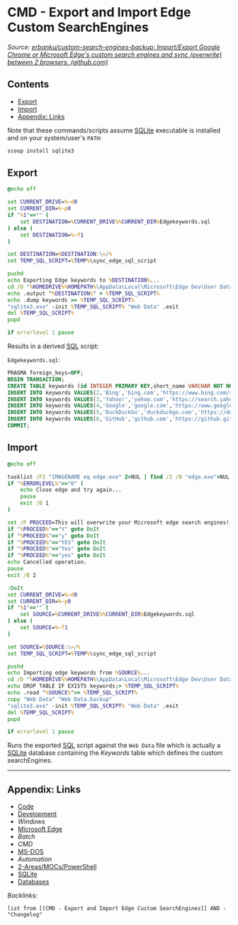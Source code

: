 # CMD - Export and Import Edge Custom SearchEngines

*Source: [erbanku/custom-search-engines-backup: Import/Export Google Chrome or Microsoft Edge's custom search engines and sync (overwrite) between 2 browsers. (github.com)](https://github.com/erbanku/custom-search-engines-backup)*

## Contents

* [Export](CMD%20-%20Export%20and%20Import%20Edge%20Custom%20SearchEngines.md#export)
* [Import](CMD%20-%20Export%20and%20Import%20Edge%20Custom%20SearchEngines.md#import)
* [Appendix: Links](CMD%20-%20Export%20and%20Import%20Edge%20Custom%20SearchEngines.md#appendix-links)

Note that these commands/scripts assume [SQLite](../../../3-Resources/Tools/Developer%20Tools/Data%20Stack/Databases/SQLite.md) executable is installed and on your system/user's `PATH`:

````powershell
scoop install sqlite3
````

## Export

````cmd
@echo off

set CURRENT_DRIVE=%~d0
set CURRENT_DIR=%~p0
if "%1"=="" (
	set DESTINATION=%CURRENT_DRIVE%%CURRENT_DIR%Edgekeywords.sql
) else (
	set DESTINATION=%~f1
)

set DESTINATION=%DESTINATION:\=/%
set TEMP_SQL_SCRIPT=%TEMP%\sync_edge_sql_script

pushd
echo Exporting Edge keywords to %DESTINATION%...
cd /D "%HOMEDRIVE%%HOMEPATH%\AppData\Local\Microsoft\Edge Dev\User Data\Default"
echo .output "%DESTINATION%" > %TEMP_SQL_SCRIPT%
echo .dump keywords >> %TEMP_SQL_SCRIPT%
"sqlite3.exe" -init %TEMP_SQL_SCRIPT% "Web Data" .exit
del %TEMP_SQL_SCRIPT%
popd

if errorlevel 1 pause
````

Results in a derived [SQL](../SQL/SQL.md) script: 

`Edgekeywords.sql`:

````sql
PRAGMA foreign_keys=OFF;
BEGIN TRANSACTION;
CREATE TABLE keywords (id INTEGER PRIMARY KEY,short_name VARCHAR NOT NULL,keyword VARCHAR NOT NULL,favicon_url VARCHAR NOT NULL,url VARCHAR NOT NULL,safe_for_autoreplace INTEGER,originating_url VARCHAR,date_created INTEGER DEFAULT 0,usage_count INTEGER DEFAULT 0,input_encodings VARCHAR,suggest_url VARCHAR,prepopulate_id INTEGER DEFAULT 0,created_by_policy INTEGER DEFAULT 0,last_modified INTEGER DEFAULT 0,sync_guid VARCHAR,alternate_urls VARCHAR,image_url VARCHAR,search_url_post_params VARCHAR,suggest_url_post_params VARCHAR,image_url_post_params VARCHAR,new_tab_url VARCHAR,last_visited INTEGER DEFAULT 0, created_from_play_api INTEGER DEFAULT 0, is_active INTEGER DEFAULT 0);
INSERT INTO keywords VALUES(2,'Bing','bing.com','https://www.bing.com/sa/simg/favicon-2x.ico','{bing:baseURL}search?q={searchTerms}&{bing:cvid}{bing:msb}{google:assistedQueryStats}',1,'',0,0,'UTF-8','{bing:baseURL}qbox?query={searchTerms}&language={language}&{bing:partner}{bing:cvid}{bing:msb}{bing:ig}{google:inputType}{google:cursorPosition}{google:pageClassification}{bing:features}{bing:flights}',1,0,0,'485bf7d3-0215-45af-87dc-538868000001','[]','{bing:baseURL}images/detail/search?iss=sbiupload&FORM=ANCMS1#enterInsights','','','imageBin={google:imageThumbnailBase64}','{bing:baseURL}chrome/newtab',13291167504584288,0,0);
INSERT INTO keywords VALUES(3,'Yahoo!','yahoo.com','https://search.yahoo.com/favicon.ico','https://search.yahoo.com/search{google:pathWildcard}?ei={inputEncoding}&fr=crmas_sfp&p={searchTerms}',1,'',0,0,'UTF-8','https://search.yahoo.com/sugg/chrome?output=fxjson&appid=crmas_sfp&command={searchTerms}',2,0,0,'485bf7d3-0215-45af-87dc-538868000002','[]','','','','','https://search.yahoo.com?fr=crmas_sfp',0,0,0);
INSERT INTO keywords VALUES(4,'Google','google.com','https://www.google.com/images/branding/product/ico/googleg_lodp.ico','{google:baseURL}search?q={searchTerms}&{google:RLZ}{google:originalQueryForSuggestion}{google:assistedQueryStats}{google:searchFieldtrialParameter}{google:iOSSearchLanguage}{google:prefetchSource}{google:searchClient}{google:sourceId}{google:contextualSearchVersion}ie={inputEncoding}',1,'',0,0,'UTF-8','{google:baseSuggestURL}search?{google:searchFieldtrialParameter}client={google:suggestClient}&gs_ri={google:suggestRid}&xssi=t&q={searchTerms}&{google:inputType}{google:omniboxFocusType}{google:cursorPosition}{google:pageClassification}{google:searchVersion}{google:sessionToken}{google:prefetchQuery}sugkey={google:suggestAPIKeyParameter}',3,0,0,'485bf7d3-0215-45af-87dc-538868000003','["{google:baseURL}#q={searchTerms}","{google:baseURL}search#q={searchTerms}","{google:baseURL}webhp#q={searchTerms}","{google:baseURL}s#q={searchTerms}","{google:baseURL}s?q={searchTerms}"]','{google:baseSearchByImageURL}upload','','','encoded_image={google:imageThumbnail},image_url={google:imageURL},sbisrc={google:imageSearchSource},original_width={google:imageOriginalWidth},original_height={google:imageOriginalHeight}','',0,0,0);
INSERT INTO keywords VALUES(5,'DuckDuckGo','duckduckgo.com','https://duckduckgo.com/favicon.ico','https://duckduckgo.com/?q={searchTerms}',1,'',0,0,'UTF-8','https://duckduckgo.com/ac/?q={searchTerms}&type=list',92,0,0,'485bf7d3-0215-45af-87dc-538868000092','[]','','','','','https://duckduckgo.com/chrome_newtab',0,0,0);
INSERT INTO keywords VALUES(6,'GitHub','github.com','https://github.githubassets.com/favicons/favicon-dark.svg','https://github.com/search?q={searchTerms}&ref=opensearch',1,'https://github.com/opensearch.xml',13290915667964706,0,'UTF-8','',0,0,13290915667964706,'469a8d26-a794-44b6-a31a-00b7b2ba45e0','[]','','','','','',13291001137827521,0,0);
COMMIT;
````

## Import

````cmd
@echo off

tasklist /FI "IMAGENAME eq edge.exe" 2>NUL | find /I /N "edge.exe">NUL
if "%ERRORLEVEL%"=="0" (
	echo Close edge and try again...
	pause
	exit /B 1
)

set /P PROCEED=This will overwrite your Microsoft edge search engines! Are you sure?  
if "%PROCEED%"=="Y" goto DoIt
if "%PROCEED%"=="y" goto DoIt
if "%PROCEED%"=="YES" goto DoIt
if "%PROCEED%"=="Yes" goto DoIt
if "%PROCEED%"=="yes" goto DoIt
echo Cancelled operation.
pause
exit /B 2

:DoIt
set CURRENT_DRIVE=%~d0
set CURRENT_DIR=%~p0
if "%1"=="" (
	set SOURCE=%CURRENT_DRIVE%%CURRENT_DIR%Edgekeywords.sql
) else (
	set SOURCE=%~f1
)

set SOURCE=%SOURCE:\=/%
set TEMP_SQL_SCRIPT=%TEMP%\sync_edge_sql_script

pushd
echo Importing edge keywords from %SOURCE%...
cd /D "%HOMEDRIVE%%HOMEPATH%\AppData\Local\Microsoft\Edge Dev\User Data\Default"
echo DROP TABLE IF EXISTS keywords;> %TEMP_SQL_SCRIPT%
echo .read "%SOURCE%">> %TEMP_SQL_SCRIPT%
copy "Web Data" "Web Data.backup"
"sqlite3.exe" -init %TEMP_SQL_SCRIPT% "Web Data" .exit
del %TEMP_SQL_SCRIPT%
popd

if errorlevel 1 pause
````

Runs the exported [SQL](../SQL/SQL.md) script against the `Web Data` file which is actually a [SQLite](../../../3-Resources/Tools/Developer%20Tools/Data%20Stack/Databases/SQLite.md) database containing the *Keywords* table which defines the custom searchEngines.

---

## Appendix: Links

* [Code](../Code.md)
* [Development](../../MOCs/Development.md)
* *Windows*
* [Microsoft Edge](../../../3-Resources/Tools/Web%20Browsers/Microsoft%20Edge.md)
* *Batch*
* *CMD*
* [MS-DOS](../../../3-Resources/Tools/Developer%20Tools/Shell/Microsoft%20DOS.md)
* *Automation*
* [2-Areas/MOCs/PowerShell](../../MOCs/PowerShell.md)
* [SQLite](../../../3-Resources/Tools/Developer%20Tools/Data%20Stack/Databases/SQLite.md)
* [Databases](../../MOCs/Databases.md)

*Backlinks:*

````dataview
list from [[CMD - Export and Import Edge Custom SearchEngines]] AND -"Changelog"
````
